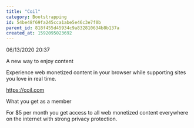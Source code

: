 ```yaml
---
title: "Coil"
category: Bootstrapping
id: 54be48f69fa245cca1abe5e46c3e7f0b
parent_id: 818f455d45934c9a832810634b8b137a
created_at: 1592095023692
---
```


06/13/2020 20:37

A new way to enjoy content

Experience web monetized content in your browser while supporting sites you love in real time.

https://coil.com


What you get as a member

For $5 per month you get access to all web monetized content everywhere on the internet with strong privacy protection.

    